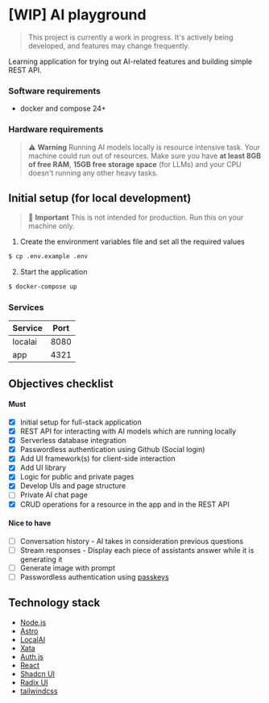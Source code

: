 # [WIP] AI playground
> This project is currently a work in progress. It's actively being developed, and features may change frequently.

Learning application for trying out AI-related features and building simple REST API.

### Software requirements
* docker and compose 24+

### Hardware requirements
> ⚠️ **Warning**
> Running AI models locally is resource intensive task. Your machine could run out of resources. Make sure you have **at least 8GB of free RAM**, **15GB free storage space** (for LLMs) and your CPU doesn't running any other heavy tasks.

## Initial setup (for local development)
> 🛑 **Important**
> This is not intended for production. Run this on your machine only.

1. Create the environment variables file and set all the required values
```sh
$ cp .env.example .env
```
2. Start the application
```sh
$ docker-compose up
```

### Services
| Service  | Port |
|----------|------|
| localai  | 8080 |
| app | 4321 |

## Objectives checklist

#### Must
* [x] Initial setup for full-stack application
* [x] REST API for interacting with AI models which are running locally
* [x] Serverless database integration
* [x] Passwordless authentication using Github (Social login)
* [x] Add UI framework(s) for client-side interaction
* [x] Add UI library
* [x] Logic for public and private pages
* [x] Develop UIs and page structure
* [ ] Private AI chat page
* [x] CRUD operations for a resource in the app and in the REST API

#### Nice to have
* [ ] Conversation history - AI takes in consideration previous questions
* [ ] Stream responses - Display each piece of assistants answer while it is generating it
* [ ] Generate image with prompt
* [ ] Passwordless authentication using [passkeys](https://passkeys.dev/)

## Technology stack
* [Node.js](https://nodejs.org/en)
* [Astro](https://astro.build/)
* [LocalAI](https://localai.io/)
* [Xata](https://xata.io)
* [Auth.js](https://authjs.dev/)
* [React](https://react.dev/)
* [Shadcn UI](https://ui.shadcn.com/)
* [Radix UI](https://www.radix-ui.com/)
* [tailwindcss](https://tailwindcss.com/)
